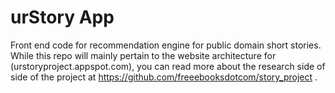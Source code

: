 # urStory App
Front end code for recommendation engine for public domain short stories. While this repo will mainly pertain to the website architecture for (urstoryproject.appspot.com), you can read more about the research side of side of the project at https://github.com/freeebooksdotcom/story_project . 
